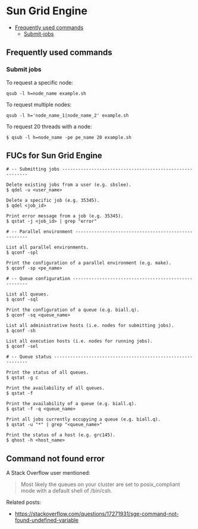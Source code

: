 # Sun Grid Engine

* [Frequently used commands](#Frequently-used-commands)
    * [Submit-jobs](#Submit-jobs)

## Frequently used commands <a name="Frequently-used-commands"></a>

### Submit jobs <a name="Submit-jobs"></a>

To request a specific node:

```
qsub -l h=node_name example.sh
```

To request multiple nodes:

```
qsub -l h='node_name_1|node_name_2' example.sh
```

To request 20 threads with a node:

```
$ qsub -l h=node_name -pe pe_name 20 example.sh
```





## FUCs for Sun Grid Engine <a name="FUCs-for-Sun-Grid-Engine"></a>

```
# -- Submitting jobs ---------------------------------------------------------

Delete existing jobs from a user (e.g. sbslee).
$ qdel -u <user_name>

Delete a specific job (e.g. 35345).
$ qdel <job_id>

Print error message from a job (e.g. 35345).
$ qstat -j <job_id> | grep "error"

# -- Parallel environment ----------------------------------------------------

List all parallel environments.
$ qconf -spl

Print the configuration of a parallel environment (e.g. make).
$ qconf -sp <pe_name>

# -- Queue configuration -----------------------------------------------------

List all queues.
$ qconf -sql

Print the configuration of a queue (e.g. biall.q).
$ qconf -sq <queue_name>

List all administrative hosts (i.e. nodes for submitting jobs).
$ qconf -sh

List all execution hosts (i.e. nodes for running jobs).
$ qconf -sel

# -- Queue status ------------------------------------------------------------

Print the status of all queues.
$ qstat -g c

Print the availability of all queues.
$ qstat -f

Print the availability of a queue (e.g. biall.q).
$ qstat -f -q <queue_name>

Print all jobs currently occupying a queue (e.g. biall.q).
$ qstat -u "*" | grep "<queue_name>"

Print the status of a host (e.g. grc145).
$ qhost -h <host_name>
```










## Command not found error <a name="Command-not-found-error"></a>

A Stack Overflow user mentioned:

> Most likely the queues on your cluster are set to posix_compliant mode with a default shell of /bin/csh.

Related posts:

* https://stackoverflow.com/questions/17271931/sge-command-not-found-undefined-variable
